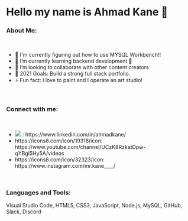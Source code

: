 # Hello my name is Ahmad Kane 👋


### About Me:
<br>
<ul>
<li>🔭 I'm currently figuring out how to use MYSQL Workbench!!
<li>🌱 I’m currently learning backend development 🤣
<li>👯 I’m looking to collaborate with other content creators
<li>🥅 2021 Goals: Build a strong full stack portfolio.
<li>⚡ Fun fact: I love to paint and I operate an art studio!
</ul>
<br>

### Connect with me:
<br>
<ul>
<li><img src="///png.icons8.com/instagram/Color/1"/> : https://www.linkedin.com/in/ahmadkane/
<li>https://icons8.com/icon/19318/icon: https://www.youtube.com/channel/UCzK8RzkatDpw-qYBgi5Hy5A/videos
<li>https://icons8.com/icon/32323/icon: https://www.instagram.com/mr.kane____/
</ul>
<br>

### Languages and Tools:
Visual Studio Code, HTML5, CSS3, JavaScript, Node.js, MySQL, GitHub, Slack, Discord


